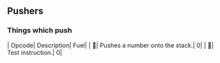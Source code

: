 ## Pushers
### Things which push
| Opcode| Description| Fuel|
| | Pushes a number onto the stack.| 0|
| | Test instruction.| 0|

